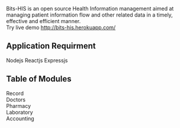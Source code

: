 
Bits-HIS is an open source Health Information management aimed at managing patient information flow
and other related data in a timely, effective and efficient manner. <br />
Try live demo http://bits-his.herokuapp.com/ <br />
## Application Requirment
 Nodejs
 Reactjs
 Expressjs
## Table of Modules
 Record <br /> 
 Doctors <br />
 Pharmacy  <br />
 Laboratory <br />
 Accounting <br />
 
 
